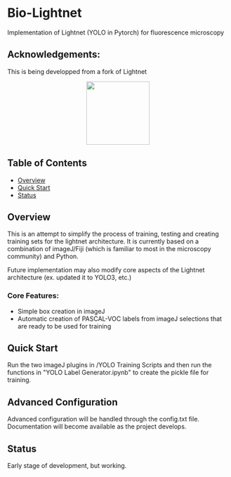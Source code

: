 # Bio-Lightnet
Implementation of Lightnet (YOLO in Pytorch) for fluorescence microscopy


## Acknowledgements:
This is being developped from a fork of Lightnet
<p align = "center">
  <a href="https://eavise.gitlab.io/lightnet/">
<img src="https://eavise.gitlab.io/lightnet/_static/lightnet.svg" alt "Lightnet Logo" width="144" height="144"> 
  </a>
</p>


## Table of Contents
- [Overview](#overview)
- [Quick Start](#quick-start)
- [Status](#status)


## Overview
This is an attempt to simplify the process of training, testing and creating training sets for the lightnet architecture.  It is currently based on a combination of imageJ/Fiji (which is familiar to most in the microscopy community) and Python.

Future implementation may also modify core aspects of the Lightnet architecture (ex. updated it to YOLO3, etc.)


### Core Features:
- Simple box creation in imageJ
- Automatic creation of PASCAL-VOC labels from imageJ selections that are ready to be used for training


## Quick Start
Run the two imageJ plugins in /YOLO Training Scripts and then run the functions in "YOLO Label Generator.ipynb" to create the pickle file for training.



## Advanced Configuration
Advanced configuration will be handled through the config.txt file.  Documentation will become available as the project develops.


## Status
Early stage of development, but working.  
